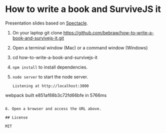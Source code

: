# How to write a book and SurviveJS it

Presentation slides based on [Spectacle](https://github.com/FormidableLabs/spectacle).

1. On your laptop git clone https://github.com/bebraw/how-to-write-a-book-and-survivejs-it.git
2. Open a terminal window (Mac) or a command window (Windows)
3. cd how-to-write-a-book-and-survivejs-it
4. `npm install` to install dependencies.
5. `node server` to start the node server.

   ```
   Listening at http://localhost:3000
webpack built e851af88b3c72fd66bfe in 5766ms
   ```

6. Open a browser and access the URL above.

## License

MIT
